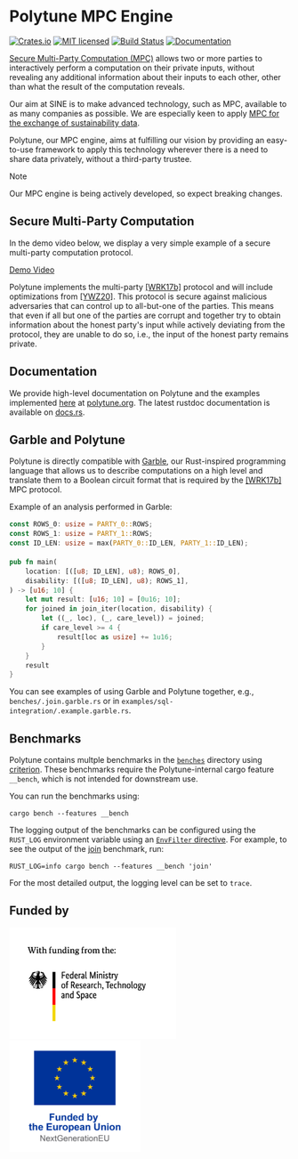 # Polytune MPC Engine

[![Crates.io][crates-badge]][crates-url]
[![MIT licensed][mit-badge]][mit-url]
[![Build Status][actions-badge]][actions-url]
[![Documentation][docs-badge]][docs-url]

[crates-badge]: https://img.shields.io/crates/v/polytune.svg
[crates-url]: https://crates.io/crates/polytune
[mit-badge]: https://img.shields.io/crates/l/polytune
[mit-url]: https://github.com/sine-fdn/polytune/blob/main/LICENSE.md
[actions-badge]: https://github.com/sine-fdn/polytune/actions/workflows/ci.yml/badge.svg?branch=main
[actions-url]: https://github.com/sine-fdn/polytune/actions/workflows/ci.yml
[docs-badge]: https://img.shields.io/docsrs/polytune
[docs-url]: https://docs.rs/polytune/latest/polytune/

[Secure Multi-Party Computation (MPC)](https://sine.foundation/library/002-smpc) allows two or more parties to interactively perform a computation on their private inputs, without revealing any additional information about their inputs to each other, other than what the result of the computation reveals.

Our aim at SINE is to make advanced technology, such as MPC, available to as many companies as possible. We are especially keen to apply [MPC for the exchange of sustainability data](https://sine.foundation/library/sine-is-partnering-with-wbcsd-to-decarbonise-the-economy).

Polytune, our MPC engine, aims at fulfilling our vision by providing an easy-to-use framework to apply this technology wherever there is a need to share data privately, without a third-party trustee.

> [!NOTE]
> Our MPC engine is being actively developed, so expect breaking changes.


## Secure Multi-Party Computation

In the demo video below, we display a very simple example of a secure multi-party computation protocol.

[Demo Video](https://github.com/user-attachments/assets/a04b5caa-2b79-40de-bf21-24f7124eb190)

Polytune implements the multi-party [[WRK17b]](https://eprint.iacr.org/2017/189.pdf) protocol and will include optimizations from [[YWZ20]](https://eprint.iacr.org/2019/1104.pdf). This protocol is secure against malicious adversaries that can control up to all-but-one of the parties. This means that even if all but one of the parties are corrupt and together try to obtain information about the honest party's input while actively deviating from the protocol, they are unable to do so, i.e., the input of the honest party remains private.

## Documentation

We provide high-level documentation on Polytune and the examples implemented [here](./examples/) at [polytune.org](https://polytune.org/). The latest rustdoc documentation is available on [docs.rs](https://docs.rs/polytune/latest/polytune/).

## Garble and Polytune

Polytune is directly compatible with [Garble](https://github.com/sine-fdn/garble-lang), our Rust-inspired programming language that allows us to describe computations on a high level and translate them to a Boolean circuit format that is required by the [[WRK17b]](https://eprint.iacr.org/2017/189.pdf) MPC protocol.

Example of an analysis performed in Garble:
```rust
const ROWS_0: usize = PARTY_0::ROWS;
const ROWS_1: usize = PARTY_1::ROWS;
const ID_LEN: usize = max(PARTY_0::ID_LEN, PARTY_1::ID_LEN);

pub fn main(
    location: [([u8; ID_LEN], u8); ROWS_0],
    disability: [([u8; ID_LEN], u8); ROWS_1],
) -> [u16; 10] {
    let mut result: [u16; 10] = [0u16; 10];
    for joined in join_iter(location, disability) {
        let ((_, loc), (_, care_level)) = joined;
        if care_level >= 4 {
            result[loc as usize] += 1u16;
        }
    }
    result
}
```

You can see examples of using Garble and Polytune together, e.g., `benches/.join.garble.rs` or in `examples/sql-integration/.example.garble.rs`.

## Benchmarks

Polytune contains multple benchmarks in the [`benches`](./benches/) directory using [criterion](https://bheisler.github.io/criterion.rs/book/criterion_rs.html). These benchmarks require the Polytune-internal cargo feature `__bench`, which is not intended for downstream use.

You can run the benchmarks using:
```shell
cargo bench --features __bench
```

The logging output of the benchmarks can be configured using the `RUST_LOG` environment variable using an [`EnvFilter` directive](https://docs.rs/tracing-subscriber/latest/tracing_subscriber/filter/struct.EnvFilter.html). For example, to see the output of the [join](./benches/join.rs) benchmark, run:
```shell
RUST_LOG=info cargo bench --features __bench 'join'
```
For the most detailed output, the logging level can be set to `trace`.

## Funded by

<p float="left">
  <img src="BMBF_Logo.jpg" alt="With funding from the: Federal Ministry of Research, Technology and Space" height="200" />
  <img src="EU_Logo.png" alt="Funded by the European Union (NextGenerationEU)" height="200" style="background: white" />
</p>
